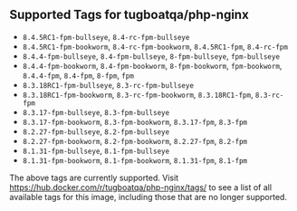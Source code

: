## Supported Tags for tugboatqa/php-nginx

* `8.4.5RC1-fpm-bullseye`, `8.4-rc-fpm-bullseye`
* `8.4.5RC1-fpm-bookworm`, `8.4-rc-fpm-bookworm`, `8.4.5RC1-fpm`, `8.4-rc-fpm`
* `8.4.4-fpm-bullseye`, `8.4-fpm-bullseye`, `8-fpm-bullseye`, `fpm-bullseye`
* `8.4.4-fpm-bookworm`, `8.4-fpm-bookworm`, `8-fpm-bookworm`, `fpm-bookworm`, `8.4.4-fpm`, `8.4-fpm`, `8-fpm`, `fpm`
* `8.3.18RC1-fpm-bullseye`, `8.3-rc-fpm-bullseye`
* `8.3.18RC1-fpm-bookworm`, `8.3-rc-fpm-bookworm`, `8.3.18RC1-fpm`, `8.3-rc-fpm`
* `8.3.17-fpm-bullseye`, `8.3-fpm-bullseye`
* `8.3.17-fpm-bookworm`, `8.3-fpm-bookworm`, `8.3.17-fpm`, `8.3-fpm`
* `8.2.27-fpm-bullseye`, `8.2-fpm-bullseye`
* `8.2.27-fpm-bookworm`, `8.2-fpm-bookworm`, `8.2.27-fpm`, `8.2-fpm`
* `8.1.31-fpm-bullseye`, `8.1-fpm-bullseye`
* `8.1.31-fpm-bookworm`, `8.1-fpm-bookworm`, `8.1.31-fpm`, `8.1-fpm`

The above tags are currently supported. Visit https://hub.docker.com/r/tugboatqa/php-nginx/tags/ to see a list of all available tags for this image, including those that are no longer supported.
